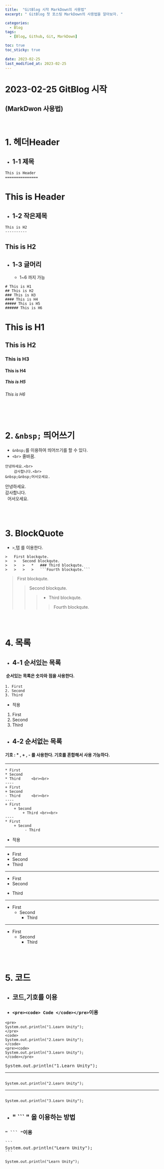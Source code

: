 ```yaml
---
title:  "GitBlog 시작 MarkDown의 사용법"
excerpt: " GitBlog 첫 포스팅 MarkDown의 사용법을 알아보자. "

categories:
  - Blog
tags:
  - [Blog, Github, Git, MarkDown]

toc: true
toc_sticky: true
 
date: 2023-02-25
last_modified_at: 2023-02-25
---
```


# 2023-02-25 GitBlog 시작<Br>
## (MarkDwon 사용법)
<br>

#   1.  헤더Header
*   ##  1-1 제목
```
This is Header
===============
```

This is Header
===============

*   ##  1-2 작은제목

```
This is H2
----------
```

This is H2
----------

*   ## 1-3 글머리 
    *   1~6 까지 가능
```
# This is H1
## This is H2
### This is H3
#### This is H4
##### This is H5
###### This is H6
```

# This is H1
## This is H2
### This is H3
#### This is H4
##### This is H5
###### This is H6

<br><br>

# 2. `&nbsp;` 띄어쓰기
* `&nbsp;`를 이용하여 띄어쓰기를 할 수 있다.
* `<br>` 줄바꿈.
```
안녕하세요.<br>
    감사합니다.<br>
&nbsp;&nbsp;어서오세요.
```
안녕하세요.<br>
    감사합니다.<br>
&nbsp;&nbsp;어서오세요.

<br><br>

# 3. BlockQuote

*   `>`,탭 를 이용한다.
```
>   First blockqute.
>   >   Second blockqute.
>   >   >   *   ### Third blockqute.
>   >   >   >   ```Fourth blockqute.```
```

>   First blockqute.
>   >   Second blockqute.
>   >   >   *   Third blockqute.
>   >   >   >   Fourth blockqute.

<br><br>

# 4. 목록

* ## 4-1 순서있는 목록
####    &nbsp;순서있는 목록은 숫자와 점을 사용한다.
```
1. First
2. Second
3. Third
```

* 적용
1. First
2. Second
3. Third

* ##    4-2 순서없는 목록
####    기호 : * , + , -  를 사용한다. 기호를 혼합해서 사용 가능하다.
------

```
* First
* Second
* Third     <br><br>
----
+ First
+ Second
- Third     <br><br>
----
+ First
    + Second
        + Third <br><br>
----
* First
    + Second
         - Third
```

* 적용 
----
* First
* Second
* Third     
----
+ First
+ Second
- Third     
-----
* First
    * Second
        * Third  
----
* First
    + Second
        - Third



<br><br>

#   5. 코드
*   ## 코드,기호를 이용
*   ### `<pre><code> Code </code></pre>`이용

```
<pre>
System.out.println("1.Learn Unity");
</pre>
<code>
System.out.println("2.Learn Unity");
</code>
<pre><code>
System.out.println("3.Learn Unity");
</code></pre>
```    
<pre>
System.out.println("1.Learn Unity");
</pre>
--------
<code>
System.out.println("2.Learn Unity");
</code>

--------
<pre><code>
System.out.println("3.Learn Unity");
</code></pre>

*   ##  " ``` " 을 이용하는 방법
### `" ``` "`이용
<pre>
```
System.out.println("Learn Unity");
```
</pre>
```
System.out.println("Learn Unity");
```


<br><br>
